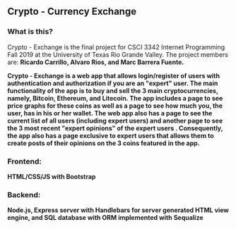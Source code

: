 ## Crypto - Currency Exchange
### What is this?
Crypto - Exchange is the final project for CSCI 3342 Internet Programming Fall 2019 at the University of Texas Rio Grande Valley. The project members are: <B>Ricardo Carrillo, Alvaro Rios, and Marc Barrera Fuente.<B> 

Crypto - Exchange is a web app that allows login/register of users with authentication and authorization if you are an "expert" user. The main functionality of the app is to buy and sell the 3 main cryptocurrencies, namely, Bitcoin, Ethereum, and Litecoin. The app includes a page to see price graphs for these coins as well as a page to see how much you, the user, has in his or her wallet. The web app also has a page to see the current list of all users (including expert users) and another page to see the 3 most recent "expert opinions" of the expert users . Consequently, the app also has a page exclusive to expert users that allows them to create posts of their opinions on the 3 coins featured in the app. 
### Frontend: 
HTML/CSS/JS with Bootstrap 

### Backend:
Node.js, Express server with Handlebars for server generated HTML view engine, and SQL database with ORM implemented with Sequalize
